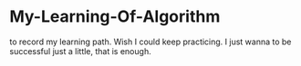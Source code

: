 # My-Learning-Of-Algorithm
to record my learning path.
Wish I could keep practicing. I just wanna to be successful just a little, that is enough. 
